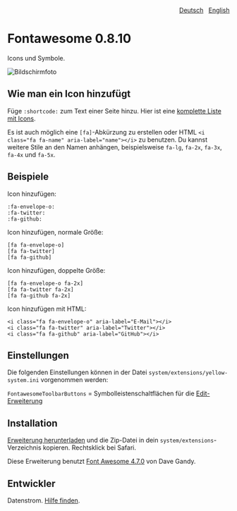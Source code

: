 <p align="right"><a href="README-de.md">Deutsch</a> &nbsp; <a href="README.md">English</a></p>

Fontawesome 0.8.10
==================
Icons und Symbole.

![Bildschirmfoto](fontawesome-screenshot.jpg?raw=true)

## Wie man ein Icon hinzufügt

Füge `:shortcode:` zum Text einer Seite hinzu. Hier ist eine [komplette Liste mit Icons](https://fontawesome.com/icons).

Es ist auch möglich eine `[fa]`-Abkürzung zu erstellen oder HTML `<i class="fa fa-name" aria-label="name"></i>` zu benutzen. Du kannst weitere Stile an den Namen anhängen, beispielsweise `fa-lg`, `fa-2x`, `fa-3x`, `fa-4x` und `fa-5x`.

## Beispiele

Icon hinzufügen:

    :fa-envelope-o:
    :fa-twitter:
    :fa-github:

Icon hinzufügen, normale Größe:

    [fa fa-envelope-o]
    [fa fa-twitter]
    [fa fa-github]
    
Icon hinzufügen, doppelte Größe:

    [fa fa-envelope-o fa-2x]
    [fa fa-twitter fa-2x]
    [fa fa-github fa-2x]

Icon hinzufügen mit HTML:

    <i class="fa fa-envelope-o" aria-label="E-Mail"></i>
    <i class="fa fa-twitter" aria-label="Twitter"></i>
    <i class="fa fa-github" aria-label="GitHub"></i>

## Einstellungen

Die folgenden Einstellungen können in der Datei `system/extensions/yellow-system.ini` vorgenommen werden:

`FontawesomeToolbarButtons` = Symbolleistenschaltflächen für die [Edit-Erweiterung](https://github.com/datenstrom/yellow-extensions/tree/master/source/edit/README-de.md)  

## Installation

[Erweiterung herunterladen](https://github.com/datenstrom/yellow-extensions/raw/master/zip/fontawesome.zip) und die Zip-Datei in dein `system/extensions`-Verzeichnis kopieren. Rechtsklick bei Safari.

Diese Erweiterung benutzt [Font Awesome 4.7.0](https://github.com/FortAwesome/Font-Awesome) von Dave Gandy.

## Entwickler

Datenstrom. [Hilfe finden](https://datenstrom.se/de/yellow/help/).
